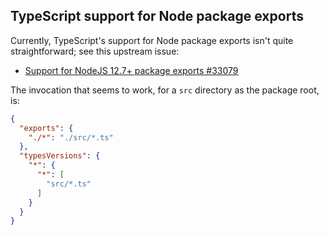 ## TypeScript support for Node package exports

Currently, TypeScript's support for Node package exports isn't quite straightforward;
see this upstream issue:

- [Support for NodeJS 12.7+ package exports #33079](https://github.com/microsoft/TypeScript/issues/33079)

The invocation that seems to work, for a `src` directory as the package root, is:

```json
{
  "exports": {
    "./*": "./src/*.ts"
  },
  "typesVersions": {
    "*": {
      "*": [
        "src/*.ts"
      ]
    }
  }
}
```
